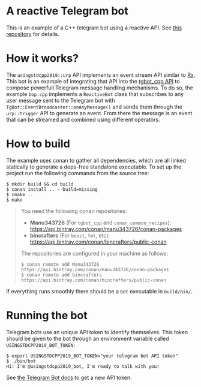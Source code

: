 # A reactive Telegram bot

This is an example of a C++ telegram bot using a reactive API. See [this
repository](https://github.com/joaquintides/usingstdcpp2019) for details.

# How it works?

The `usingstdcpp2019::urp` API implements an event stream API similar to
[Rx](http://reactivex.io/). This bot is an example of integrating that API
into the [tgbot_cpp API](https://github.com/reo7sp/tgbot-cpp) to compose
powerfull Telegram message handling mechanisms. To do so, the example
`bop.cpp` implements a `ReactiveBot` class that subscribes to any user
message sent to the Telegram bot with
`TgBot::EventBroadcaster::onAnyMessage()` and sends them through the
`urp::trigger` API to generate an event. From there the message is an
event that can be streamed and combined using different operators.

# How to build

The example uses conan to gather all dependencies, which are all linked
statically to generate a deps-free standalone executable. To set up the
project run the following commands from the source tree:

``` shell
$ mkdir build && cd build
$ conan install .. --build=missing
$ cmake ..
$ make
```

> You need the following conan repositories:
>  - **Manu343726** (For `tgbot_cpp` and `conan_common_recipes`): https://api.bintray.com/conan/manu343726/conan-packages
>  - **bincrafters** (For `boost`, `fmt`, etc): https://api.bintray.com/conan/bincrafters/public-conan
>
> The repositories are configured in your machine as follows:
>
> ``` shell
> $ conan remote add Manu343726 https://api.bintray.com/conan/manu343726/conan-packages
> $ conan remote add bincrafters https://api.bintray.com/conan/bincrafters/public-conan
> ```

If everything runs smoothly there should be a `bot` executable in
`build/bin/`.

# Running the bot

Telegram bots use an unique API token to identify themselves. This token
should be given to the bot through an environment variable called
`USINGSTDCPP2019_BOT_TOKEN`:

``` shell
$ export USINGSTDCPP2019_BOT_TOKEN="your telegram bot API token"
$ ./bin/bot
Hi! I'm @usingstdcpp2019_bot, I'm ready to talk with you!
```


See [the Telegram Bot docs](https://core.telegram.org/api) to get a new
API token.
